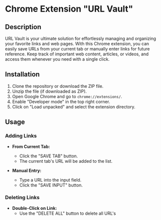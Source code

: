 # Chrome Extension "URL Vault"

## Description

URL Vault is your ultimate solution for effortlessly managing and organizing your favorite links and web pages. With this Chrome extension, you can easily save URLs from your current tab or manually enter links for future reference. Keep track of important web content, articles, or videos, and access them whenever you need with a single click.

## Installation

1. Clone the repository or download the ZIP file.
2. Unzip the file (if downloaded as ZIP).
3. Open Google Chrome and go to `chrome://extensions/`.
4. Enable "Developer mode" in the top right corner.
5. Click on "Load unpacked" and select the extension directory.

## Usage

### Adding Links

- **From Current Tab:**
  - Click the "SAVE TAB" button.
  - The current tab's URL will be added to the list.

- **Manual Entry:**
  - Type a URL into the input field.
  - Click the "SAVE INPUT" button.

### Deleting Links

- **Double-Click on Link:**
  - Use the "DELETE ALL" button to delete all URL's

